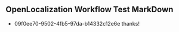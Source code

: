 ## OpenLocalization Workflow Test MarkDown
* 09f0ee70-9502-4fb5-97da-b14332c12e6e thanks!

<!--HONumber=Jul16_HO5-->


